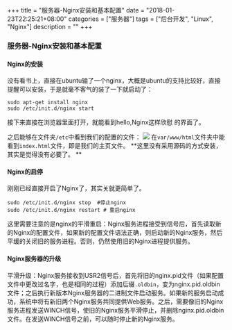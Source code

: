 +++
title = "服务器-Nginx安装和基本配置"
date = "2018-01-23T22:25:21+08:00"
categories = ["服务器"]
tags = ["后台开发", "Linux", "Nginx"]
description = ""
+++

### 服务器-Nginx安装和基本配置
#### Nginx的安装
没有看书上，直接在ubuntu输了一个nginx，大概是ubuntu的支持比较好，直接提醒可以安装，于是就毫不客气的装了一下就启动了：
```
sudo apt-get install nginx
sudo /etc/init.d/nginx start
```
接下来直接在浏览器里面打开，就能看到hello,Nginx这样欣慰 的界面了。

之后能够在文件夹`/etc`中看到我们的配置的文件：
![](https://blog-1252063226.cosbj.myqcloud.com/server/001001.jpg?raw=true)
在`var/www/html`文件夹中能看到`index.html`文件，即是我们的主页文件。
**这里没有采用源码的方式安装，其实是觉得没有必要了。 **

#### Nginx的启停
刚刚已经直接开启了Nginx了，其实关就更简单了。
```
sudo /etc/init.d/nginx stop  #停止nginx
sudo /etc/init.d/nginx restart # 重启nginx
```
这里需要注意的是nginx的平滑重启：Nginx服务进程接受到信号后，首先读取新的Nginx的配置文件，如果新的配置文件语法正确，则启动新的Nginx服务，然后平缓的关闭旧的服务进程。否则，仍然使用旧的Nginx进程提供服务。

#### Nginx服务器的升级
平滑升级：Nginx服务接收到USR2信号后，首先将旧的nginx.pid文件（如果配置文件中更改过名字，也是相同的过程）添加后缀`.oldbin`，变为nginx.pid.oldbin文件；之后执行新版本Nginx服务器的二进制文件启动服务。如果新的服务启动成功，系统中将有新旧两个Nginx服务共同提供Web服务。之后，需要像旧的Nginx服务进程发送WINCH信号，使旧的Nginx服务平滑停止，并删除nginx.pid.oldbin文件。在发送WINCH信号之前，可以随时停止新的Nginx服务。
